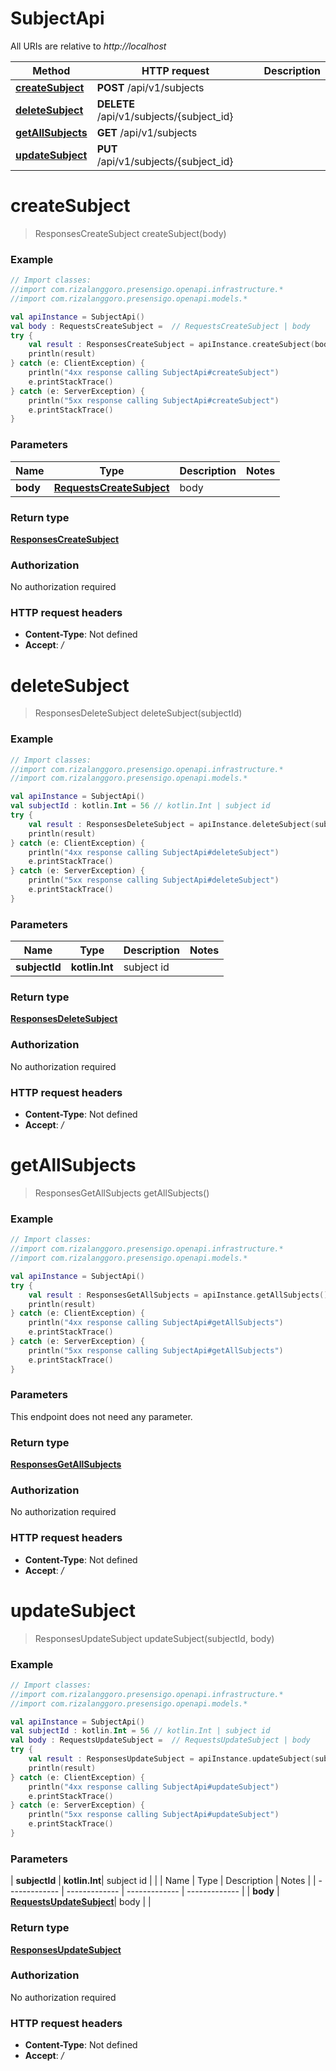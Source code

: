 # SubjectApi

All URIs are relative to *http://localhost*

| Method | HTTP request | Description |
| ------------- | ------------- | ------------- |
| [**createSubject**](SubjectApi.md#createSubject) | **POST** /api/v1/subjects |  |
| [**deleteSubject**](SubjectApi.md#deleteSubject) | **DELETE** /api/v1/subjects/{subject_id} |  |
| [**getAllSubjects**](SubjectApi.md#getAllSubjects) | **GET** /api/v1/subjects |  |
| [**updateSubject**](SubjectApi.md#updateSubject) | **PUT** /api/v1/subjects/{subject_id} |  |


<a id="createSubject"></a>
# **createSubject**
> ResponsesCreateSubject createSubject(body)



### Example
```kotlin
// Import classes:
//import com.rizalanggoro.presensigo.openapi.infrastructure.*
//import com.rizalanggoro.presensigo.openapi.models.*

val apiInstance = SubjectApi()
val body : RequestsCreateSubject =  // RequestsCreateSubject | body
try {
    val result : ResponsesCreateSubject = apiInstance.createSubject(body)
    println(result)
} catch (e: ClientException) {
    println("4xx response calling SubjectApi#createSubject")
    e.printStackTrace()
} catch (e: ServerException) {
    println("5xx response calling SubjectApi#createSubject")
    e.printStackTrace()
}
```

### Parameters
| Name | Type | Description  | Notes |
| ------------- | ------------- | ------------- | ------------- |
| **body** | [**RequestsCreateSubject**](RequestsCreateSubject.md)| body | |

### Return type

[**ResponsesCreateSubject**](ResponsesCreateSubject.md)

### Authorization

No authorization required

### HTTP request headers

 - **Content-Type**: Not defined
 - **Accept**: */*

<a id="deleteSubject"></a>
# **deleteSubject**
> ResponsesDeleteSubject deleteSubject(subjectId)



### Example
```kotlin
// Import classes:
//import com.rizalanggoro.presensigo.openapi.infrastructure.*
//import com.rizalanggoro.presensigo.openapi.models.*

val apiInstance = SubjectApi()
val subjectId : kotlin.Int = 56 // kotlin.Int | subject id
try {
    val result : ResponsesDeleteSubject = apiInstance.deleteSubject(subjectId)
    println(result)
} catch (e: ClientException) {
    println("4xx response calling SubjectApi#deleteSubject")
    e.printStackTrace()
} catch (e: ServerException) {
    println("5xx response calling SubjectApi#deleteSubject")
    e.printStackTrace()
}
```

### Parameters
| Name | Type | Description  | Notes |
| ------------- | ------------- | ------------- | ------------- |
| **subjectId** | **kotlin.Int**| subject id | |

### Return type

[**ResponsesDeleteSubject**](ResponsesDeleteSubject.md)

### Authorization

No authorization required

### HTTP request headers

 - **Content-Type**: Not defined
 - **Accept**: */*

<a id="getAllSubjects"></a>
# **getAllSubjects**
> ResponsesGetAllSubjects getAllSubjects()



### Example
```kotlin
// Import classes:
//import com.rizalanggoro.presensigo.openapi.infrastructure.*
//import com.rizalanggoro.presensigo.openapi.models.*

val apiInstance = SubjectApi()
try {
    val result : ResponsesGetAllSubjects = apiInstance.getAllSubjects()
    println(result)
} catch (e: ClientException) {
    println("4xx response calling SubjectApi#getAllSubjects")
    e.printStackTrace()
} catch (e: ServerException) {
    println("5xx response calling SubjectApi#getAllSubjects")
    e.printStackTrace()
}
```

### Parameters
This endpoint does not need any parameter.

### Return type

[**ResponsesGetAllSubjects**](ResponsesGetAllSubjects.md)

### Authorization

No authorization required

### HTTP request headers

 - **Content-Type**: Not defined
 - **Accept**: */*

<a id="updateSubject"></a>
# **updateSubject**
> ResponsesUpdateSubject updateSubject(subjectId, body)



### Example
```kotlin
// Import classes:
//import com.rizalanggoro.presensigo.openapi.infrastructure.*
//import com.rizalanggoro.presensigo.openapi.models.*

val apiInstance = SubjectApi()
val subjectId : kotlin.Int = 56 // kotlin.Int | subject id
val body : RequestsUpdateSubject =  // RequestsUpdateSubject | body
try {
    val result : ResponsesUpdateSubject = apiInstance.updateSubject(subjectId, body)
    println(result)
} catch (e: ClientException) {
    println("4xx response calling SubjectApi#updateSubject")
    e.printStackTrace()
} catch (e: ServerException) {
    println("5xx response calling SubjectApi#updateSubject")
    e.printStackTrace()
}
```

### Parameters
| **subjectId** | **kotlin.Int**| subject id | |
| Name | Type | Description  | Notes |
| ------------- | ------------- | ------------- | ------------- |
| **body** | [**RequestsUpdateSubject**](RequestsUpdateSubject.md)| body | |

### Return type

[**ResponsesUpdateSubject**](ResponsesUpdateSubject.md)

### Authorization

No authorization required

### HTTP request headers

 - **Content-Type**: Not defined
 - **Accept**: */*

